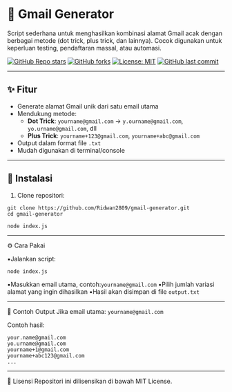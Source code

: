 # 📧 Gmail Generator

Script sederhana untuk menghasilkan kombinasi alamat Gmail acak dengan berbagai metode (dot trick, plus trick, dan lainnya). Cocok digunakan untuk keperluan testing, pendaftaran massal, atau automasi.

[![GitHub Repo stars](https://img.shields.io/github/stars/Ridwan2809/gmail-generator?style=social)](https://github.com/Ridwan2809/gmail-generator/stargazers)
[![GitHub forks](https://img.shields.io/github/forks/Ridwan2809/gmail-generator?style=social)](https://github.com/Ridwan2809/gmail-generator/network)
[![License: MIT](https://img.shields.io/github/license/Ridwan2809/gmail-generator)](LICENSE)
[![GitHub last commit](https://img.shields.io/github/last-commit/Ridwan2809/gmail-generator)](https://github.com/Ridwan2809/gmail-generator/commits/main)

---
## ✨ Fitur

- Generate alamat Gmail unik dari satu email utama
- Mendukung metode:
  - **Dot Trick**: `yourname@gmail.com` → `y.ourname@gmail.com`, `yo.urname@gmail.com`, dll
  - **Plus Trick**: `yourname+123@gmail.com`, `yourname+abc@gmail.com`
- Output dalam format file `.txt`
- Mudah digunakan di terminal/console
  
---

## 🚀 Instalasi

1. Clone repositori:

```
git clone https://github.com/Ridwan2809/gmail-generator.git
cd gmail-generator
```
```
node index.js
```

---

⚙️ Cara Pakai

▪️Jalankan script:
```
node index.js
```
▪️Masukkan email utama, contoh:```yourname@gmail.com```
▪️Pilih jumlah variasi alamat yang ingin dihasilkan
▪️Hasil akan disimpan di file ```output.txt```

---

📂 Contoh Output
Jika email utama: ```yourname@gmail.com```

Contoh hasil:
```
your.name@gmail.com
yo.urname@gmail.com
yourname+1@gmail.com
yourname+abc123@gmail.com
...
```

---

📄 Lisensi
Repositori ini dilisensikan di bawah MIT License.

